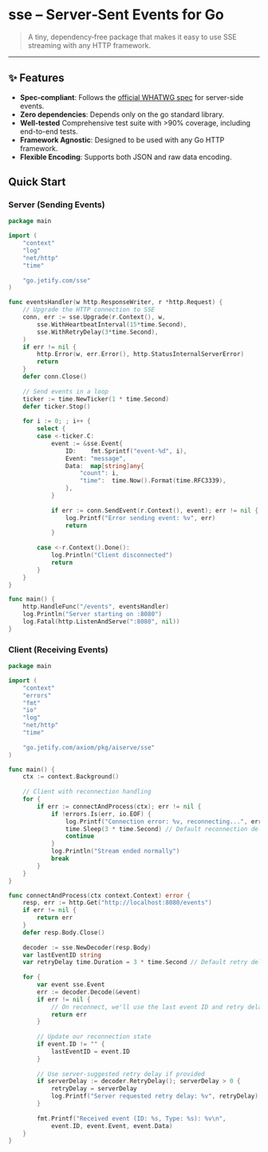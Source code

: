 # sse – Server‑Sent Events for Go

> A tiny, dependency‑free package that makes it easy to use SSE streaming with any HTTP framework.

---

## ✨ Features

* **Spec‑compliant**: Follows the [official WHATWG spec](https://html.spec.whatwg.org/multipage/server-sent-events.html) for server-side events.
* **Zero dependencies**: Depends only on the go standard library.
* **Well-tested** Comprehensive test suite with >90% coverage, including end-to-end tests.
* **Framework Agnostic**: Designed to be used with any Go HTTP framework.
* **Flexible Encoding**: Supports both JSON and raw data encoding.

## Quick Start

### Server (Sending Events)

```go
package main

import (
    "context"
    "log"
    "net/http"
    "time"
    
    "go.jetify.com/sse"
)

func eventsHandler(w http.ResponseWriter, r *http.Request) {
    // Upgrade the HTTP connection to SSE
    conn, err := sse.Upgrade(r.Context(), w,
        sse.WithHeartbeatInterval(15*time.Second),
        sse.WithRetryDelay(3*time.Second),
    )
    if err != nil {
        http.Error(w, err.Error(), http.StatusInternalServerError)
        return
    }
    defer conn.Close()
    
    // Send events in a loop
    ticker := time.NewTicker(1 * time.Second)
    defer ticker.Stop()
    
    for i := 0; ; i++ {
        select {
        case <-ticker.C:
            event := &sse.Event{
                ID:    fmt.Sprintf("event-%d", i),
                Event: "message",
                Data:  map[string]any{
                    "count": i,
                    "time":  time.Now().Format(time.RFC3339),
                },
            }
            
            if err := conn.SendEvent(r.Context(), event); err != nil {
                log.Printf("Error sending event: %v", err)
                return
            }
            
        case <-r.Context().Done():
            log.Println("Client disconnected")
            return
        }
    }
}

func main() {
    http.HandleFunc("/events", eventsHandler)
    log.Println("Server starting on :8080")
    log.Fatal(http.ListenAndServe(":8080", nil))
}
```

### Client (Receiving Events)

```go
package main

import (
    "context"
    "errors"
    "fmt"
    "io"
    "log"
    "net/http"
    "time"
    
    "go.jetify.com/axiom/pkg/aiserve/sse"
)

func main() {
    ctx := context.Background()
    
    // Client with reconnection handling
    for {
        if err := connectAndProcess(ctx); err != nil {
            if !errors.Is(err, io.EOF) {
                log.Printf("Connection error: %v, reconnecting...", err)
                time.Sleep(3 * time.Second) // Default reconnection delay
                continue
            }
            log.Println("Stream ended normally")
            break
        }
    }
}

func connectAndProcess(ctx context.Context) error {
    resp, err := http.Get("http://localhost:8080/events")
    if err != nil {
        return err
    }
    defer resp.Body.Close()
    
    decoder := sse.NewDecoder(resp.Body)
    var lastEventID string
    var retryDelay time.Duration = 3 * time.Second // Default retry delay
    
    for {
        var event sse.Event
        err := decoder.Decode(&event)
        if err != nil {
            // On reconnect, we'll use the last event ID and retry delay we received
            return err
        }
        
        // Update our reconnection state
        if event.ID != "" {
            lastEventID = event.ID
        }
        
        // Use server-suggested retry delay if provided
        if serverDelay := decoder.RetryDelay(); serverDelay > 0 {
            retryDelay = serverDelay
            log.Printf("Server requested retry delay: %v", retryDelay)
        }
        
        fmt.Printf("Received event (ID: %s, Type: %s): %v\n", 
            event.ID, event.Event, event.Data)
    }
}